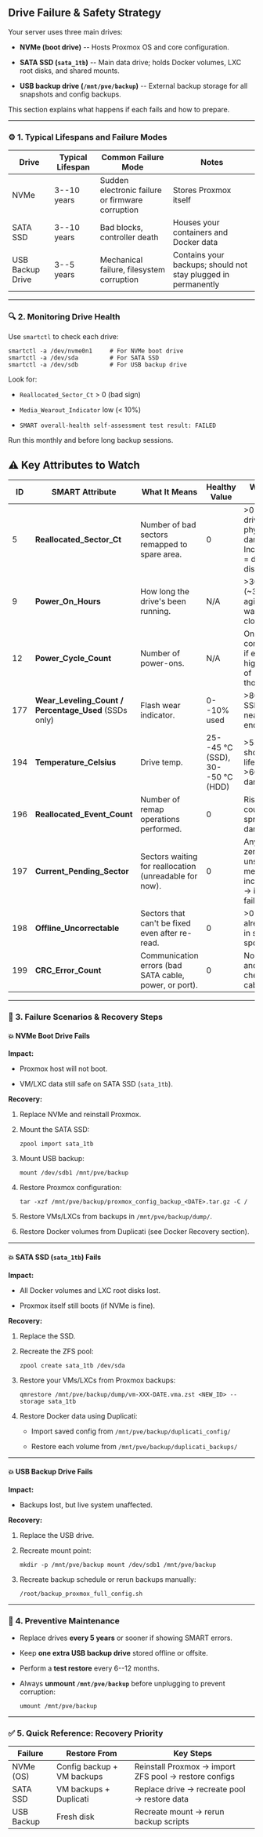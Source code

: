 Drive Failure & Safety Strategy
-------------------------------

Your server uses three main drives:

-   **NVMe (boot drive)** -- Hosts Proxmox OS and core configuration.

-   **SATA SSD (`sata_1tb`)** -- Main data drive; holds Docker volumes, LXC root disks, and shared mounts.

-   **USB backup drive (`/mnt/pve/backup`)** -- External backup storage for all snapshots and config backups.

This section explains what happens if each fails and how to prepare.

* * * * *

### ⚙️ 1. Typical Lifespans and Failure Modes

| Drive | Typical Lifespan | Common Failure Mode | Notes |
| --- | --- | --- | --- |
| NVMe | 3--10 years | Sudden electronic failure or firmware corruption | Stores Proxmox itself |
| SATA SSD | 3--10 years | Bad blocks, controller death | Houses your containers and Docker data |
| USB Backup Drive | 3--5 years | Mechanical failure, filesystem corruption | Contains your backups; should not stay plugged in permanently |

* * * * *

### 🔍 2. Monitoring Drive Health

Use `smartctl` to check each drive:

```
smartctl -a /dev/nvme0n1     # For NVMe boot drive
smartctl -a /dev/sda         # For SATA SSD
smartctl -a /dev/sdb         # For USB backup drive
```

Look for:

-   `Reallocated_Sector_Ct` > 0 (bad sign)

-   `Media_Wearout_Indicator` low (< 10%)

-   `SMART overall-health self-assessment test result: FAILED`

Run this monthly and before long backup sessions.

⚠️ Key Attributes to Watch
--------------------------

| ID | SMART Attribute | What It Means | Healthy Value | Warning Signs |
| --- | --- | --- | --- | --- |
| 5 | **Reallocated_Sector_Ct** | Number of bad sectors remapped to spare area. | 0 | >0 means drive found physical damage. Increasing = dying disk. |
| 9 | **Power_On_Hours** | How long the drive's been running. | N/A | >30,000 h (~3 yrs) = aging, watch closely. |
| 12 | **Power_Cycle_Count** | Number of power-ons. | N/A | Only concerning if extremely high (tens of thousands). |
| 177 | **Wear_Leveling_Count / Percentage_Used** (SSDs only) | Flash wear indicator. | 0--10% used | >80% = SSD nearing end of life. |
| 194 | **Temperature_Celsius** | Drive temp. | 25--45 °C (SSD), 30--50 °C (HDD) | >55 °C shortens lifespan; >60 °C dangerous. |
| 196 | **Reallocated_Event_Count** | Number of remap operations performed. | 0 | Rising count = spreading damage. |
| 197 | **Current_Pending_Sector** | Sectors waiting for reallocation (unreadable for now). | 0 | Any non-zero = unstable media. If it increases → imminent failure. |
| 198 | **Offline_Uncorrectable** | Sectors that can't be fixed even after re-read. | 0 | >0 = data already lost in some spots. |
| 199 | **CRC_Error_Count** | Communication errors (bad SATA cable, power, or port). | 0 | Non-zero and rising = check cabling. |

* * * * *

### 🧯 3. Failure Scenarios & Recovery Steps

#### 💥 NVMe Boot Drive Fails

**Impact:**

-   Proxmox host will not boot.

-   VM/LXC data still safe on SATA SSD (`sata_1tb`).

**Recovery:**

1.  Replace NVMe and reinstall Proxmox.

2.  Mount the SATA SSD:

    `zpool import sata_1tb`

3.  Mount USB backup:

    `mount /dev/sdb1 /mnt/pve/backup`

4.  Restore Proxmox configuration:

    `tar -xzf /mnt/pve/backup/proxmox_config_backup_<DATE>.tar.gz -C /`

5.  Restore VMs/LXCs from backups in `/mnt/pve/backup/dump/`.

6.  Restore Docker volumes from Duplicati (see Docker Recovery section).

* * * * *

#### 💥 SATA SSD (`sata_1tb`) Fails

**Impact:**

-   All Docker volumes and LXC root disks lost.

-   Proxmox itself still boots (if NVMe is fine).

**Recovery:**

1.  Replace the SSD.

2.  Recreate the ZFS pool:

    `zpool create sata_1tb /dev/sda`

3.  Restore your VMs/LXCs from Proxmox backups:

    `qmrestore /mnt/pve/backup/dump/vm-XXX-DATE.vma.zst <NEW_ID> --storage sata_1tb`

4.  Restore Docker data using Duplicati:

    -   Import saved config from `/mnt/pve/backup/duplicati_config/`

    -   Restore each volume from `/mnt/pve/backup/duplicati_backups/`

* * * * *

#### 💥 USB Backup Drive Fails

**Impact:**

-   Backups lost, but live system unaffected.

**Recovery:**

1.  Replace the USB drive.

2.  Recreate mount point:

    `mkdir -p /mnt/pve/backup
    mount /dev/sdb1 /mnt/pve/backup`

3.  Recreate backup schedule or rerun backups manually:

    `/root/backup_proxmox_full_config.sh`

* * * * *

### 🧠 4. Preventive Maintenance

-   Replace drives **every 5 years** or sooner if showing SMART errors.

-   Keep **one extra USB backup drive** stored offline or offsite.

-   Perform a **test restore** every 6--12 months.

-   Always **unmount `/mnt/pve/backup`** before unplugging to prevent corruption:

    `umount /mnt/pve/backup`

* * * * *

### ✅ 5. Quick Reference: Recovery Priority

| Failure | Restore From | Key Steps |
| --- | --- | --- |
| NVMe (OS) | Config backup + VM backups | Reinstall Proxmox → import ZFS pool → restore configs |
| SATA SSD | VM backups + Duplicati | Replace drive → recreate pool → restore data |
| USB Backup | Fresh disk | Recreate mount → rerun backup scripts |
